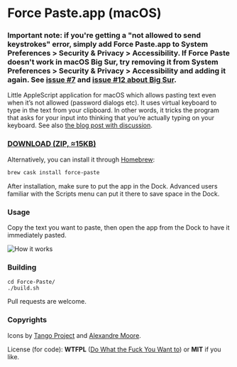 Force Paste.app (macOS)
===============

### Important note: if you're getting a "not allowed to send keystrokes" error, simply add Force Paste.app to System Preferences > Security & Privacy > Accessibility. If Force Paste doesn't work in macOS Big Sur, try removing it from System Preferences > Security & Privacy > Accessibility and adding it again. See [issue #7](https://github.com/EugeneDae/Force-Paste/issues/7) and [issue #12 about Big Sur](https://github.com/EugeneDae/Force-Paste/issues/12). 

Little AppleScript application for macOS which allows pasting text even when it’s not allowed (password dialogs etc). It uses virtual keyboard to type in the text from your clipboard. In other words, it tricks the program that asks for your input into thinking that you’re actually typing on your keyboard. See also [the blog post with discussion](https://dae.me/blog/1741/paste-text-even-when-prohibited-in-macos-password-dialogs-etc/).

### [DOWNLOAD (ZIP, ≈15KB)](https://github.com/EugeneDae/Force-Paste/releases/download/1.0.1/Force-Paste.zip)

Alternatively, you can install it through [Homebrew](https://brew.sh/):

```sh
brew cask install force-paste
```

After installation, make sure to put the app in the Dock. Advanced users familiar with the Scripts menu can put it there to save space in the Dock.

### Usage

Copy the text you want to paste, then open the app from the Dock to have it immediately pasted.

![How it works](https://raw.githubusercontent.com/EugeneDae/Force-Paste/master/about.jpg)

### Building
```
cd Force-Paste/
./build.sh
```
Pull requests are welcome.

### Copyrights
Icons by [Tango Project](http://tango.freedesktop.org/) and [Alexandre Moore](http://sa-ki.deviantart.com/).

License (for code): **WTFPL** ([Do What the Fuck You Want to](http://en.wikipedia.org/wiki/WTFPL)) or **MIT** if you like.
